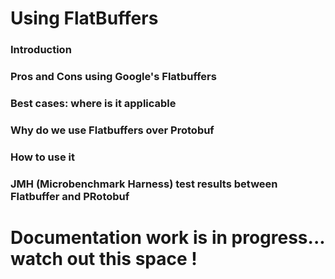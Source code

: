 # Using FlatBuffers

### Introduction
### Pros and Cons using Google's Flatbuffers
### Best cases: where is it applicable
### Why do we use Flatbuffers over Protobuf
### How to use it
### JMH (Microbenchmark Harness) test results between Flatbuffer and PRotobuf

# Documentation work is in progress... watch out this space !